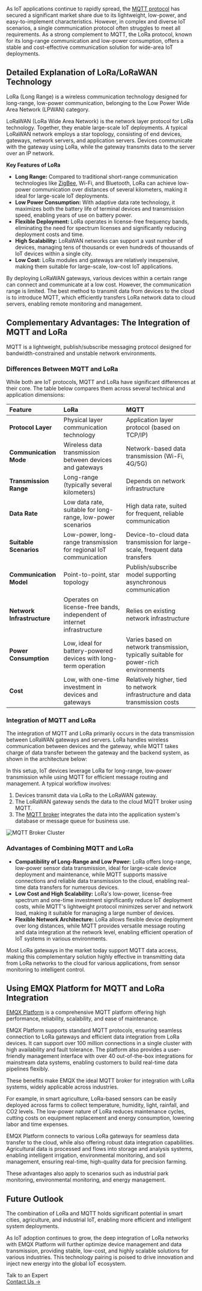 As IoT applications continue to rapidly spread, the [MQTT protocol](https://www.emqx.com/en/blog/the-easiest-guide-to-getting-started-with-mqtt) has secured a significant market share due to its lightweight, low-power, and easy-to-implement characteristics. However, in complex and diverse IoT scenarios, a single communication protocol often struggles to meet all requirements. As a strong complement to MQTT, the LoRa protocol, known for its long-range communication and low-power consumption, offers a stable and cost-effective communication solution for wide-area IoT deployments.

## Detailed Explanation of LoRa/LoRaWAN Technology

LoRa (Long Range) is a wireless communication technology designed for long-range, low-power communication, belonging to the Low Power Wide Area Network (LPWAN) category.

LoRaWAN (LoRa Wide Area Network) is the network layer protocol for LoRa technology. Together, they enable large-scale IoT deployments. A typical LoRaWAN network employs a star topology, consisting of end devices, gateways, network servers, and application servers. Devices communicate with the gateway using LoRa, while the gateway transmits data to the server over an IP network.

**Key Features of LoRa**

- **Long Range:** Compared to traditional short-range communication technologies like [ZigBee](https://www.emqx.com/en/blog/mqtt-with-zigbee-a-practical-guide), Wi-Fi, and Bluetooth, LoRa can achieve low-power communication over distances of several kilometers, making it ideal for large-scale IoT deployments.
- **Low Power Consumption:** With adaptive data rate technology, it maximizes both the battery life of terminal devices and transmission speed, enabling years of use on battery power.
- **Flexible Deployment:** LoRa operates in license-free frequency bands, eliminating the need for spectrum licenses and significantly reducing deployment costs and time.
- **High Scalability:** LoRaWAN networks can support a vast number of devices, managing tens of thousands or even hundreds of thousands of IoT devices within a single city.
- **Low Cost:** LoRa modules and gateways are relatively inexpensive, making them suitable for large-scale, low-cost IoT applications.

By deploying LoRaWAN gateways, various devices within a certain range can connect and communicate at a low cost. However, the communication range is limited. The best method to transmit data from devices to the cloud is to introduce MQTT, which efficiently transfers LoRa network data to cloud servers, enabling remote monitoring and management.

## Complementary Advantages: The Integration of MQTT and LoRa

MQTT is a lightweight, publish/subscribe messaging protocol designed for bandwidth-constrained and unstable network environments.

### Differences Between MQTT and LoRa

While both are IoT protocols, MQTT and LoRa have significant differences at their core. The table below compares them across several technical and application dimensions:

| **Feature**                | **LoRa**                                                     | **MQTT**                                                     |
| :------------------------- | :----------------------------------------------------------- | :----------------------------------------------------------- |
| **Protocol Layer**         | Physical layer communication technology                      | Application layer protocol (based on TCP/IP)                 |
| **Communication Mode**     | Wireless data transmission between devices and gateways      | Network-based data transmission (Wi-Fi, 4G/5G)               |
| **Transmission Range**     | Long-range (typically several kilometers)                    | Depends on network infrastructure                            |
| **Data Rate**              | Low data rate, suitable for long-range, low-power scenarios  | High data rate, suited for frequent, reliable communication  |
| **Suitable Scenarios**     | Low-power, long-range transmission for regional IoT communication | Device-to-cloud data transmission for large-scale, frequent data transfers |
| **Communication Model**    | Point-to-point, star topology                                | Publish/subscribe model supporting asynchronous communication |
| **Network Infrastructure** | Operates on license-free bands, independent of internet infrastructure | Relies on existing network infrastructure                    |
| **Power Consumption**      | Low, ideal for battery-powered devices with long-term operation | Varies based on network transmission, typically suitable for power-rich environments |
| **Cost**                   | Low, with one-time investment in devices and gateways        | Relatively higher, tied to network infrastructure and data transmission costs |

### Integration of MQTT and LoRa

The integration of MQTT and LoRa primarily occurs in the data transmission between LoRaWAN gateways and servers. LoRa handles wireless communication between devices and the gateway, while MQTT takes charge of data transfer between the gateway and the backend system, as shown in the architecture below:

In this setup, IoT devices leverage LoRa for long-range, low-power transmission while using MQTT for efficient message routing and management. A typical workflow involves:

1. Devices transmit data via LoRa to the LoRaWAN gateway.
2. The LoRaWAN gateway sends the data to the cloud MQTT broker using MQTT.
3. The [MQTT broker](https://www.emqx.com/en/blog/the-ultimate-guide-to-mqtt-broker-comparison) integrates the data into the application system's database or message queue for business use.

![MQTT Broker Cluster](https://assets.emqx.com/images/5e8a1186f19593f835344202ca51bb8a.png)

### Advantages of Combining MQTT and LoRa

- **Compatibility of Long-Range and Low Power:** LoRa offers long-range, low-power sensor data transmission, ideal for large-scale device deployment and maintenance, while MQTT supports massive connections and reliable data transmission to the cloud, enabling real-time data transfers for numerous devices.
- **Low Cost and High Scalability:** LoRa's low-power, license-free spectrum and one-time investment significantly reduce IoT deployment costs, while MQTT's lightweight protocol minimizes server and network load, making it suitable for managing a large number of devices.
- **Flexible Network Architecture:** LoRa allows flexible device deployment over long distances, while MQTT provides versatile message routing and data integration at the network level, enabling efficient operation of IoT systems in various environments.

Most LoRa gateways in the market today support MQTT data access, making this complementary solution highly effective in transmitting data from LoRa networks to the cloud for various applications, from sensor monitoring to intelligent control.

## Using EMQX Platform for MQTT and LoRa Integration

[EMQX Platform](https://www.emqx.com/en/products/emqx) is a comprehensive MQTT platform offering high performance, reliability, scalability, and ease of maintenance.

EMQX Platform supports standard MQTT protocols, ensuring seamless connection to LoRa gateways and efficient data integration from LoRa devices. It can support over 100 million connections in a single cluster with high availability and fault tolerance. The platform also provides a user-friendly management interface with over 40 out-of-the-box integrations for mainstream data systems, enabling customers to build real-time data pipelines flexibly.

These benefits make EMQX the ideal MQTT broker for integration with LoRa systems, widely applicable across industries.

For example, in smart agriculture, LoRa-based sensors can be easily deployed across farms to collect temperature, humidity, light, rainfall, and CO2 levels. The low-power nature of LoRa reduces maintenance cycles, cutting costs on equipment replacement and energy consumption, lowering labor and time expenses.

EMQX Platform connects to various LoRa gateways for seamless data transfer to the cloud, while also offering robust data integration capabilities. Agricultural data is processed and flows into storage and analysis systems, enabling intelligent irrigation, environmental monitoring, and soil management, ensuring real-time, high-quality data for precision farming.

These advantages also apply to scenarios such as industrial park monitoring, environmental monitoring, and energy management.

## Future Outlook

The combination of LoRa and MQTT holds significant potential in smart cities, agriculture, and industrial IoT, enabling more efficient and intelligent system deployments.

As IoT adoption continues to grow, the deep integration of LoRa networks with EMQX Platform will further optimize device management and data transmission, providing stable, low-cost, and highly scalable solutions for various industries. This technology pairing is poised to drive innovation and inject new energy into the global IoT ecosystem.



<section class="promotion">
    <div>
        Talk to an Expert
    </div>
    <a href="https://www.emqx.com/en/contact?product=solutions" class="button is-gradient">Contact Us →</a>
</section>
